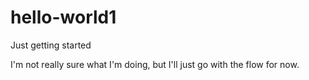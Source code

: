 # hello-world1
Just getting started

I'm not really sure what I'm doing, but I'll just go with the flow for now.
